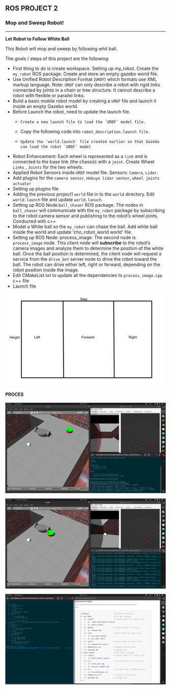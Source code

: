 ## ROS PROJECT 2

### Mop and Sweep Robot!

---

**Let Robot to Follow White Ball**

This Robot will mop and sweep by following whit ball.

The goals / steps of this project are the following:

* First thing to do is create workspace. Setting up my_robot. Create the `my_robot` ROS package. Create and store an empty gazebo world file.
* Use Unified Robot Description Format (`URDF`) which formats use XML markup language. Note: `URDF` can only describe a robot with rigid links connected by joints in a chain or tree structure. It cannot describe a robot with flexible or parallel links.
* Build a basic mobile robot model by creating a `URDF` file and launch it inside an empty Gazebo world.
* Before Launch the robot, need to update the launch file. 
  *  	Create a new launch file to load the `URDF` model file. 
   *  	Copy the following code into `robot_description.launch file`. 
  *  	Update the `world.launch` file created earlier so that Gazebo can load the robot `URDF` model
* Robot Enhancement: Each wheel is represented as a `link` and is connected to the base link (the chassis) with a `joint`. Create Wheel `Links` , `Joints` for the two wheels.
* Applied Robot Sensors inside `URDF` model file. Sensors: `Camera`, `Lidar`. 
* Add plugins for the `camera sensor`, `Hokuyo lidar sensor`, `wheel joints actuator`
* Setting up plugins file
* Adding the previous project1 `world` file in to the `world` directory. Edit `world.launch` file  and update `world.lanuch`.
* Setting up ROS Node:`ball_chaser` ROS package. The nodes in `ball_chaser` will communicate with the `my_robot` package by subscribing to the robot camera sensor and publishing to the robot’s wheel joints. Conducted with c++
* Model a White ball so the `my_robot` can chase the ball. Add white ball inside the world and update 'cho_robot_world.world' file.
* Setting up ROS Node: process_image. The second node is `process_image` node. This client node will **subscribe** to the robot’s camera images and analyze them to determine the position of the white ball. Once the ball position is determined, the client node will request a service from the `drive_bot` server node to drive the robot toward the ball. The robot can drive either left, right or forward, depending on the robot position inside the image.
* Edit CMakeList.txt to update all the dependencies to `process_image.cpp` c++ file
* Launch file

[//]: # "Image References"

[image1]: project_img/analyze-image.png "imge_analyze"
[image2]: project_img/img1.png "img1"
[image3]: project_img/img2.png "img2"
[image4]: project_img/img3.png "img3"


![alt text][image1]

#### PROCES

![alt text][image2]

![alt text][image3]

![alt text][image4]

